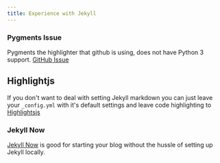 ```yaml
---
title: Experience with Jekyll
---
```


### Pygments Issue
Pygments the highlighter that github is using, does not have Python 3 support.
[GitHub Issue](https://github.com/tmm1/pygments.rb/issues/45)

## Highlightjs
If you don't want to deal with setting Jekyll markdown you can just leave your `_config.yml` with it's default settings and leave code highlighting to [Highlightsjs](https://highlightjs.org/)

### Jekyll Now
[Jekyll Now](https://github.com/barryclark/jekyll-now) is good for starting your blog without the hussle of setting up Jekyll locally.
